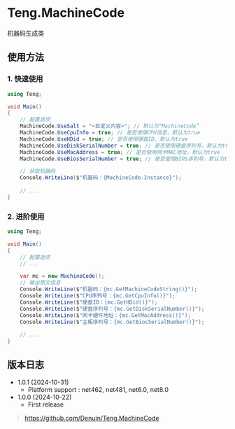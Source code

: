 # Teng.MachineCode

机器码生成类

## 使用方法

### 1. 快速使用
```cs
using Teng;

void Main()
{
	// 配置选项
	MachineCode.UseSalt = "<自定义内容>"; // 默认为“MachineCode”
	MachineCode.UseCpuInfo = true; // 是否使用CPU信息，默认为true
	MachineCode.UseHDid = true; // 是否使用硬盘ID，默认为true
	MachineCode.UseDiskSerialNumber = true; // 是否使用硬盘序列号，默认为true
	MachineCode.UseMacAddress = true; // 是否使用网卡MAC地址，默认为true
	MachineCode.UseBiosSerialNumber = true; // 是否使用BIOS序列号，默认为true

	// 获取机器码
	Console.WriteLine($"机器码：{MachineCode.Instance}");
	
	// ... 
}
```

### 2. 进阶使用
```cs
using Teng;

void Main()
{
	// 配置选项
	// ...

	var mc = new MachineCode();
	// 输出原文信息
	Console.WriteLine($"机器码：{mc.GetMachineCodeString()}");
	Console.WriteLine($"CPU序列号：{mc.GetCpuInfo()}");
	Console.WriteLine($"硬盘ID：{mc.GetHDid()}");
	Console.WriteLine($"硬盘序列号：{mc.GetDiskSerialNumber()}");
	Console.WriteLine($"网卡硬件地址：{mc.GetMacAddress()}");
	Console.WriteLine($"主板序列号：{mc.GetBiosSerialNumber()}");
	
	// ...
}
```

## 版本日志
 - 1.0.1 (2024-10-31)
    - Platform support : net462, net481, net6.0, net8.0
 - 1.0.0 (2024-10-22)
    - First release

> https://github.com/Denuin/Teng.MachineCode
